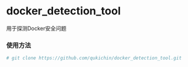 # docker_detection_tool
用于探测Docker安全问题

### 使用方法
```sh
# git clone https://github.com/qukichin/docker_detection_tool.git

```
